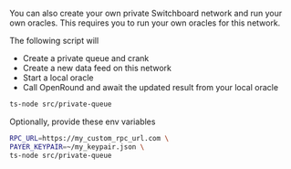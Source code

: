 You can also create your own private Switchboard network and run your own
oracles. This requires you to run your own oracles for this network.

The following script will

- Create a private queue and crank
- Create a new data feed on this network
- Start a local oracle
- Call OpenRound and await the updated result from your local oracle

```bash
ts-node src/private-queue
```

Optionally, provide these env variables

```bash
RPC_URL=https://my_custom_rpc_url.com \
PAYER_KEYPAIR=~/my_keypair.json \
ts-node src/private-queue
```
